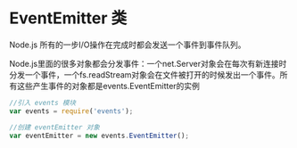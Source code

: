# EventEmitter 类

Node.js 所有的一步I/O操作在完成时都会发送一个事件到事件队列。

Node.js里面的很多对象都会分发事件：一个net.Server对象会在每次有新连接时分发一个事件，一个fs.readStream对象会在文件被打开的时候发出一个事件。所有这些产生事件的对象都是events.EventEmitter的实例



```javascript
//引入 events 模块
var events = require('events');

//创建 eventEmitter 对象
var eventEmitter = new events.EventEmitter();

```

